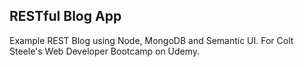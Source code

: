 ## RESTful Blog App

Example REST Blog using Node, MongoDB and Semantic UI. For Colt Steele's Web Developer Bootcamp on Udemy. 
